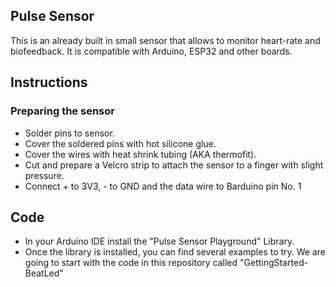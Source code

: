 ## Pulse Sensor
This is an already built in small sensor that allows to monitor heart-rate and biofeedback. It is compatible with Arduino, ESP32 and other boards. 

## Instructions
### Preparing the sensor
- Solder pins to sensor.
- Cover the soldered pins with hot silicone glue.
- Cover the wires with heat shrink tubing (AKA thermofit).
- Cut and prepare a Velcro strip to attach the sensor to a finger with slight pressure.
- Connect + to 3V3, - to GND and the data wire to Barduino pin No. 1

## Code
- In your Arduino IDE install the "Pulse Sensor Playground" Library.
- Once the library is installed, you can find several examples to try.
We are going to start with the code in this repository called "GettingStarted-BeatLed"



